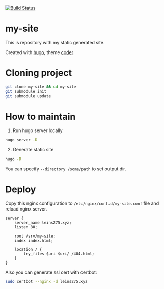 [![Build Status](https://drone.leins275.xyz/api/badges/leins275/my-site/status.svg)](https://drone.leins275.xyz/leins275/my-site)
# my-site

This is repository with my static generated site.

Created with [hugo](https://gohugo.io/), theme [coder](https://themes.gohugo.io/themes/hugo-coder/)

# Cloning project

```bash
git clone my-site && cd my-site
git submodule init
git submodule update
```

# How to maintain

1. Run hugo server locally
```bash
hugo server -D
```

2. Generate static site
```bash
hugo -D
```

You can specify `--directory /some/path` to set output dir.

# Deploy

Copy this nginx configuration to `/etc/nginx/conf.d/my-site.conf` file and reload nginx server.

```nginx
server {
    server_name leins275.xyz;
    listen 80; 

    root /srv/my-site; 
    index index.html;

    location / { 
        try_files $uri $uri/ /404.html;
    }
}

```

Also you can generate ssl cert with certbot:
```bash
sudo certbot --nginx -d leins275.xyz
```

